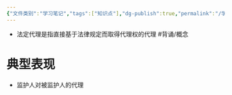 ```yaml
---
{"文件类别":"学习笔记","tags":["知识点"],"dg-publish":true,"permalink":"/学习笔记/知识点/法定代理/","dgPassFrontmatter":true,"noteIcon":""}
---
```


- 法定代理是指直接基于法律规定而取得代理权的代理 #背诵/概念 
# 典型表现
- 监护人对被监护人的代理
